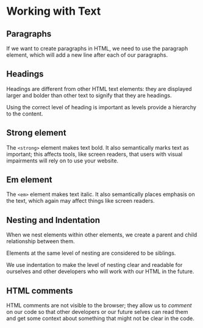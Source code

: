 # Working with Text

## Paragraphs

If we want to create paragraphs in HTML, we need to use the paragraph element,
which will add a new line after each of our paragraphs.

## Headings

Headings are different from other HTML text elements: they are displayed larger
and bolder than other text to signify that they are headings.

Using the correct level of heading is important as levels provide a hierarchy
to the content.

## Strong element

The `<strong>` element makes text bold. It also semantically marks text as
important; this affects tools, like screen readers, that users with visual
impairments will rely on to use your website.

## Em element

The `<em>` element makes text italic. It also semantically places emphasis on
the text, which again may affect things like screen readers.

## Nesting and Indentation

When we nest elements within other elements, we create a parent and child
relationship between them.

Elements at the same level of nesting are considered to be siblings.

We use indentation to make the level of nesting clear and readable for ourselves
and other developers who will work with our HTML in the future.

## HTML comments

HTML comments are not visible to the browser; they allow us to _comment_ on our
code so that other developers or our future selves can read them and get some
context about something that might not be clear in the code.
